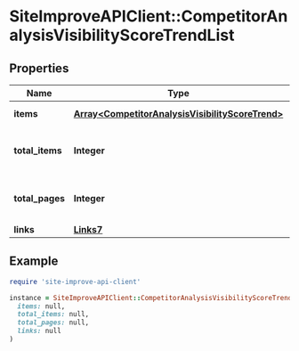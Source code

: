# SiteImproveAPIClient::CompetitorAnalysisVisibilityScoreTrendList

## Properties

| Name | Type | Description | Notes |
| ---- | ---- | ----------- | ----- |
| **items** | [**Array&lt;CompetitorAnalysisVisibilityScoreTrend&gt;**](CompetitorAnalysisVisibilityScoreTrend.md) | Set of items. |  |
| **total_items** | **Integer** | Total number of items in result set. |  |
| **total_pages** | **Integer** | Total number of pages in result set. |  |
| **links** | [**Links7**](Links7.md) |  | [optional] |

## Example

```ruby
require 'site-improve-api-client'

instance = SiteImproveAPIClient::CompetitorAnalysisVisibilityScoreTrendList.new(
  items: null,
  total_items: null,
  total_pages: null,
  links: null
)
```

